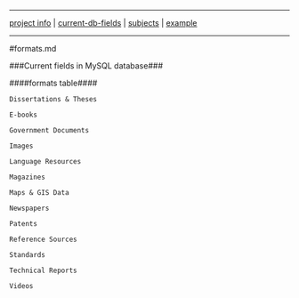 ___
[project info](README.md) |  [current-db-fields](current-db-fields.md) | [subjects](subjects.md) | [example](example.md)
___

#formats.md

###Current fields in MySQL database###

####formats table####

`Dissertations & Theses`

`E-books`

`Government Documents`

`Images`

`Language Resources`

`Magazines`

`Maps & GIS Data`

`Newspapers`

`Patents`

`Reference Sources`

`Standards`

`Technical Reports`

`Videos`

